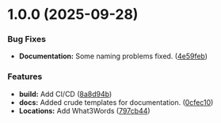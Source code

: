 # 1.0.0 (2025-09-28)


### Bug Fixes

* **Documentation:** Some naming problems fixed. ([4e59feb](https://github.com/Paladins-Inn/rollenspiel-cons/commit/4e59feb528b3a8696db96d712ceaeeacb30364cb))


### Features

* **build:** Add CI/CD ([8a8d94b](https://github.com/Paladins-Inn/rollenspiel-cons/commit/8a8d94b580c4306b6b2320e8620101ef29e641e3))
* **docs:** Added crude templates for documentation. ([0cfec10](https://github.com/Paladins-Inn/rollenspiel-cons/commit/0cfec106539a407d870400546904a7c623697cc9))
* **Locations:** Add What3Words ([797cb44](https://github.com/Paladins-Inn/rollenspiel-cons/commit/797cb44ddca7fe9698986809d364af4b2d0b5f3a))
